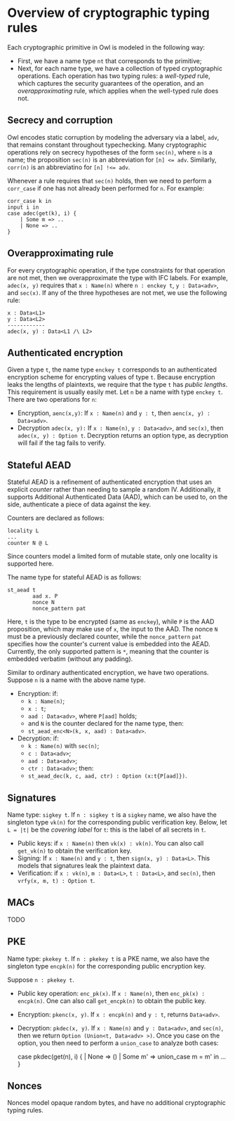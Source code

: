 # Overview of cryptographic typing rules

Each cryptographic primitive in Owl is modeled in the following way:
- First, we have a name type `nt` that corresponds to the primitive;
- Next, for each name type, we have a collection of typed cryptographic
operations. Each operation has two typing rules: a _well-typed_ rule,
which captures the security guarantees of the operation, and an
_overapproximating_ rule, which applies when the well-typed rule does not. 

## Secrecy and corruption

Owl encodes static corruption by modeling the adversary via a label, `adv`,
that remains constant throughout typechecking. Many cryptographic operations
rely on secrecy hypotheses of the form `sec(n)`, where `n` is a name; the
proposition `sec(n)` is an abbreviation for `[n] <= adv`. Similarly, `corr(n)`
is an abbreviatino for `[n] !<= adv`. 

Whenever a rule requires that `sec(n)` holds, then we need to perform a
`corr_case` if one has not already been performed for `n`. For example:

    corr_case k in
    input i in 
    case adec(get(k), i) {
        | Some m => ..
        | None => ..
    }

## Overapproximating rule

For every cryptographic operation, if the type constraints for that operation
are not met, then we overapproximate the type with IFC labels. For example, 
`adec(x, y)`  requires that `x : Name(n)` where `n : enckey t`, `y : Data<adv>`, and
`sec(x)`. 
If any of the three hypotheses are not met, we use the following rule:

    x : Data<L1>
    y : Data<L2>
    ------------
    adec(x, y) : Data<L1 /\ L2>

## Authenticated encryption

Given a type `t`, the name type `enckey t` corresponds to an authenticated
encryption scheme for encrypting values of type `t`. 
Because encryption leaks the lengths of plaintexts, we require that the type `t`
has _public lengths_. This requirement is usually easily met. 
Let `n` be a name with type `enckey t`. There are two operations for `n`: 
- Encryption, `aenc(x,y)`: If `x : Name(n)` and `y : t`, then `aenc(x, y) : Data<adv>`. 
- Decryption `adec(x, y):` If `x : Name(n)`, `y : Data<adv>`, and `sec(x)`, then `adec(x, y) : Option t`.
Decryption returns an option type, as decryption will fail if the tag fails to verify.

## Stateful AEAD

Stateful AEAD is a refinement of authenticated encryption that uses an explicit
_counter_ rather than needing to sample a random IV. Additionally, it 
supports Additional Authenticated Data (AAD), which can be used to, on the side,
authenticate a piece of data against the key.

Counters are declared as follows:

    locality L
    ...
    counter N @ L

Since counters model a limited form of mutable state, only one locality is
supported here.  

The name type for stateful AEAD is as follows:

    st_aead t
            aad x. P
            nonce N
            nonce_pattern pat

Here, `t` is the type to be encrypted (same as `enckey`), 
while `P` is the AAD proposition, which may make use of `x`, the input to the
AAD. The nonce `N` must be a previously declared counter, while the
`nonce_pattern` `pat` specifies how the counter's current value is embedded into 
the AEAD. Currently, the only supported pattern is `*`, meaning that the counter
is embedded verbatim (without any padding).

Similar to ordinary authenticated encryption, we have two operations.
Suppose `n` is a name with the above name type. 
- Encryption: if:
    - `k : Name(n)`;
    - `x : t`; 
    - `aad : Data<adv>`, where `P[aad]` holds;
    - and `N` is the counter declared for the name type, then:
    - `st_aead_enc<N>(k, x, aad) : Data<adv>`.
- Decryption: if:
    -  `k : Name(n)` with `sec(n)`;
    - `c : Data<adv>`;
    - `aad : Data<adv>`;
    - `ctr : Data<adv>`; then:
    - `st_aead_dec(k, c, aad, ctr) : Option (x:t{P[aad]})`.

## Signatures

Name type: `sigkey t`. 
If `n : sigkey t` is a `sigkey` name, we also have the singleton type `vk(n)` for 
the corresponding public verification key. 
Below, let `L = |t|` be the _covering label_ for `t`: this is the label of all
secrets in `t`.

- Public keys: if `x : Name(n)` then `vk(x) : vk(n)`. You can also call
    `get_vk(n)` to obtain the verification key.
- Signing: If `x : Name(n)` and `y : t`, then `sign(x, y) : Data<L>`.
    This models that signatures leak
    the plaintext data.
- Verification: if `x : vk(n)`, `m : Data<L>`, `t : Data<L>`, and `sec(n)`,
then `vrfy(x, m, t) : Option t`.

## MACs
 
TODO

## PKE

Name type: `pkekey t`.
If `n : pkekey t` is a PKE name, we also have the singleton type `encpk(n)` for 
the corresponding public encryption key. 


Suppose `n : pkekey t`.
- Public key operation: `enc_pk(x)`. If `x : Name(n)`, then `enc_pk(x) : encpk(n)`. 
One can also call `get_encpk(n)` to obtain the public key. 

- Encryption: `pkenc(x, y)`. If `x : encpk(n)` and `y : t`, returns `Data<adv>`. 
- Decryption: `pkdec(x, y)`. If `x : Name(n)` and `y : Data<adv>`, and `sec(n)`,
    then we return `Option (Union<t, Data<adv> >)`. Once you case on the option,
    you then need to perform a `union_case` to analyze both cases:

    case pkdec(get(n), i) { 
        | None => ()
        | Some m' => 
            union_case m = m' in 
            ...
    }

## Nonces

Nonces model opaque random bytes, and have no additional cryptographic typing
rules.



